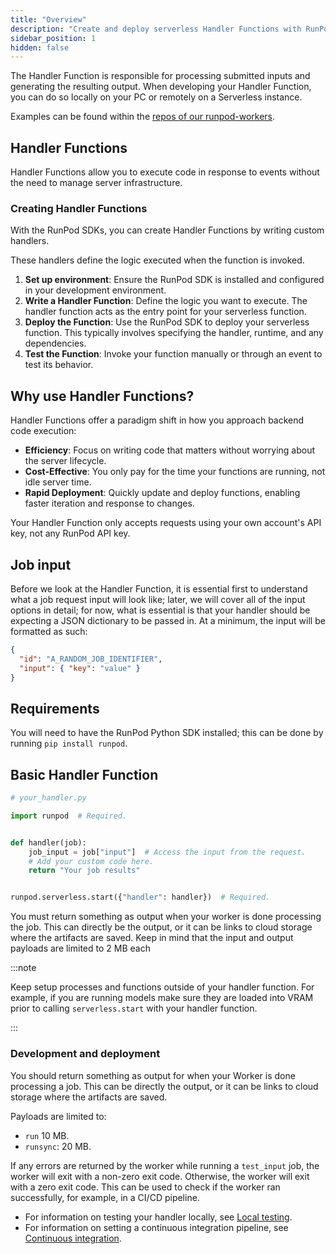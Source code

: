 ```yaml
---
title: "Overview"
description: "Create and deploy serverless Handler Functions with RunPod, processing submitted inputs and generating output without managing server infrastructure, ideal for efficient, cost-effective, and rapid deployment of code."
sidebar_position: 1
hidden: false
---
```


The Handler Function is responsible for processing submitted inputs and generating the resulting output. When developing your Handler Function, you can do so locally on your PC or remotely on a Serverless instance.

Examples can be found within the [repos of our runpod-workers](https://github.com/orgs/runpod-workers/repositories).

## Handler Functions

Handler Functions allow you to execute code in response to events without the need to manage server infrastructure.

### Creating Handler Functions

With the RunPod SDKs, you can create Handler Functions by writing custom handlers.

These handlers define the logic executed when the function is invoked.

1. **Set up environment**: Ensure the RunPod SDK is installed and configured in your development environment.
2. **Write a Handler Function**: Define the logic you want to execute.
   The handler function acts as the entry point for your serverless function.
3. **Deploy the Function**: Use the RunPod SDK to deploy your serverless function.
   This typically involves specifying the handler, runtime, and any dependencies.
4. **Test the Function**: Invoke your function manually or through an event to test its behavior.

## Why use Handler Functions?

Handler Functions offer a paradigm shift in how you approach backend code execution:

- **Efficiency**: Focus on writing code that matters without worrying about the server lifecycle.
- **Cost-Effective**: You only pay for the time your functions are running, not idle server time.
- **Rapid Deployment**: Quickly update and deploy functions, enabling faster iteration and response to changes.

Your Handler Function only accepts requests using your own account's API key, not any RunPod API key.

## Job input

Before we look at the Handler Function, it is essential first to understand what a job request input will look like; later, we will cover all of the input options in detail; for now, what is essential is that your handler should be expecting a JSON dictionary to be passed in. At a minimum, the input will be formatted as such:

```json
{
  "id": "A_RANDOM_JOB_IDENTIFIER",
  "input": { "key": "value" }
}
```

## Requirements

You will need to have the RunPod Python SDK installed; this can be done by running `pip install runpod`.

## Basic Handler Function

```python
# your_handler.py

import runpod  # Required.


def handler(job):
    job_input = job["input"]  # Access the input from the request.
    # Add your custom code here.
    return "Your job results"


runpod.serverless.start({"handler": handler})  # Required.
```

You must return something as output when your worker is done processing the job. This can directly be the output, or it can be links to cloud storage where the artifacts are saved. Keep in mind that the input and output payloads are limited to 2 MB each

:::note

Keep setup processes and functions outside of your handler function. For example, if you are running models make sure they are loaded into VRAM prior to calling `serverless.start` with your handler function.

:::

### Development and deployment

You should return something as output for when your Worker is done processing a job.
This can be directly the output, or it can be links to cloud storage where the artifacts are saved.

Payloads are limited to:

- `run` 10 MB.
- `runsync`: 20 MB.

If any errors are returned by the worker while running a `test_input` job, the worker will exit with a non-zero exit code.
Otherwise, the worker will exit with a zero exit code.
This can be used to check if the worker ran successfully, for example, in a CI/CD pipeline.

- For information on testing your handler locally, see [Local testing](/serverless/workers/development/local-testing).
- For information on setting a continuous integration pipeline, see [Continuous integration](/serverless/workers/deploy).
